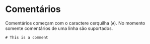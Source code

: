 # Comentários

Comentários começam com o caractere cerquilha (`#`). No momento somente comentários de uma linha são suportados.

```crystal
# This is a comment
```
